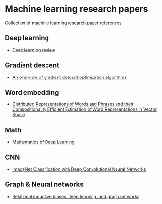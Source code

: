 # Machine learning research papers

Collection of machine learning research paper references 

## Deep learning

* [Deep learning review](https://www.cs.toronto.edu/~hinton/absps/NatureDeepReview.pdf)

## Gradient descent

* [An overview of gradient descent optimization algorithms](https://arxiv.org/abs/1609.04747)

## Word embedding 

* [Distributed Representations of Words and Phrases and their Compositionality
Efficient Estimation of Word Representations in Vector Space](https://arxiv.org/abs/1310.4546)

## Math

* [Mathematics of Deep Learning](https://arxiv.org/abs/1712.04741)


## CNN

* [ImageNet Classification with Deep Convolutional
Neural Networks](https://papers.nips.cc/paper/4824-imagenet-classification-with-deep-convolutional-neural-networks.pdf)

## Graph & Neural networks

* [Relational inductive biases, deep learning, and graph networks](https://arxiv.org/abs/1806.01261)
